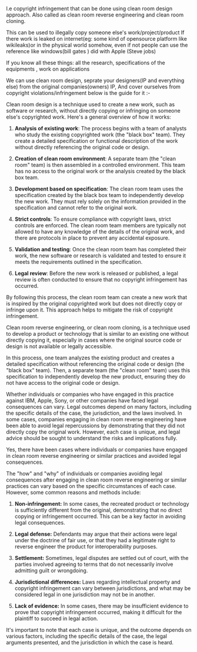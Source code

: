 I.e copyright infringement that can be done using clean room design approach. 
Also called as clean room reverse engineering and clean room cloning. 

This can be used to illegally copy someone else's work/project/product 
If there work is leaked on internet(eg: some kind of opensource platform like wikileaks)or in the physical world somehow, even if not people can use the reference like windows(bill gates ) did with Apple (Steve jobs)


If you know all these things: all the research, specifications of the equipments , work on applications

We can use clean room design, seprate your designers(IP and everything else) from the original companies(owners) IP, 
And cover ourselves from copyright violations/infringement below is the guide for it :-

Clean room design is a technique used to create a new work, such as software or research, without directly copying or infringing on someone else's copyrighted work. Here's a general overview of how it works:

1. **Analysis of existing work**: The process begins with a team of analysts who study the existing copyrighted work (the "black box" team). They create a detailed specification or functional description of the work without directly referencing the original code or design.

2. **Creation of clean room environment**: A separate team (the "clean room" team) is then assembled in a controlled environment. This team has no access to the original work or the analysis created by the black box team.

3. **Development based on specification**: The clean room team uses the specification created by the black box team to independently develop the new work. They must rely solely on the information provided in the specification and cannot refer to the original work.

4. **Strict controls**: To ensure compliance with copyright laws, strict controls are enforced. The clean room team members are typically not allowed to have any knowledge of the details of the original work, and there are protocols in place to prevent any accidental exposure.

5. **Validation and testing**: Once the clean room team has completed their work, the new software or research is validated and tested to ensure it meets the requirements outlined in the specification.

6. **Legal review**: Before the new work is released or published, a legal review is often conducted to ensure that no copyright infringement has occurred.

By following this process, the clean room team can create a new work that is inspired by the original copyrighted work but does not directly copy or infringe upon it. This approach helps to mitigate the risk of copyright infringement.



Clean room reverse engineering, or clean room cloning, is a technique used to develop a product or technology that is similar to an existing one without directly copying it, especially in cases where the original source code or design is not available or legally accessible. 

In this process, one team analyzes the existing product and creates a detailed specification without referencing the original code or design (the "black box" team). Then, a separate team (the "clean room" team) uses this specification to independently develop the new product, ensuring they do not have access to the original code or design.

Whether individuals or companies who have engaged in this practice against IBM, Apple, Sony, or other companies have faced legal consequences can vary. Legal outcomes depend on many factors, including the specific details of the case, the jurisdiction, and the laws involved. In some cases, companies engaging in clean room reverse engineering have been able to avoid legal repercussions by demonstrating that they did not directly copy the original work. However, each case is unique, and legal advice should be sought to understand the risks and implications fully.





Yes, there have been cases where individuals or companies have engaged in clean room reverse engineering or similar practices and avoided legal consequences.


The "how" and "why" of individuals or companies avoiding legal consequences after engaging in clean room reverse engineering or similar practices can vary based on the specific circumstances of each case. However, some common reasons and methods include:

1. **Non-infringement:** In some cases, the recreated product or technology is sufficiently different from the original, demonstrating that no direct copying or infringement occurred. This can be a key factor in avoiding legal consequences.

2. **Legal defense:** Defendants may argue that their actions were legal under the doctrine of fair use, or that they had a legitimate right to reverse engineer the product for interoperability purposes.

3. **Settlement:** Sometimes, legal disputes are settled out of court, with the parties involved agreeing to terms that do not necessarily involve admitting guilt or wrongdoing.

4. **Jurisdictional differences:** Laws regarding intellectual property and copyright infringement can vary between jurisdictions, and what may be considered legal in one jurisdiction may not be in another.

5. **Lack of evidence:** In some cases, there may be insufficient evidence to prove that copyright infringement occurred, making it difficult for the plaintiff to succeed in legal action.

It's important to note that each case is unique, and the outcome depends on various factors, including the specific details of the case, the legal arguments presented, and the jurisdiction in which the case is heard.



